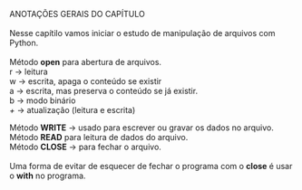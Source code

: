 ANOTAÇÕES GERAIS DO CAPÍTULO \
 \
Nesse capítilo vamos iniciar o estudo de manipulação de arquivos com Python.\
\
Método **open** para abertura de arquivos.\
r -> leitura\
w -> escrita, apaga o conteúdo se existir\
a -> escrita, mas preserva o conteúdo se já existir.\
b -> modo binário\
*+* -> atualização (leitura e escrita)

Método **WRITE** -> usado para escrever ou gravar os dados no arquivo.\
Método **READ** para leitura de dados do arquivo.\
Método **CLOSE** -> para fechar o arquivo.\
\
Uma forma de evitar de esquecer de fechar o programa com o **close** é usar o **with** no programa.

